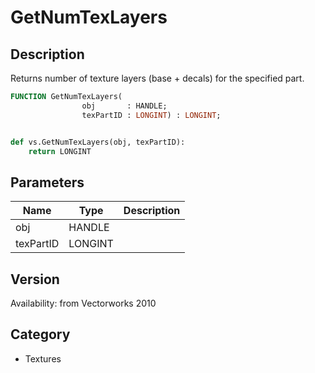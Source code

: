 # GetNumTexLayers

## Description
Returns number of texture layers (base + decals) for the specified part.

```pascal
FUNCTION GetNumTexLayers(
				obj       : HANDLE;
				texPartID : LONGINT) : LONGINT;
```

```python

def vs.GetNumTexLayers(obj, texPartID):
    return LONGINT
```

## Parameters
|Name|Type|Description|
|---|---|---|
|obj|HANDLE||
|texPartID|LONGINT||

## Version
Availability: from Vectorworks 2010
## Category
* Textures

